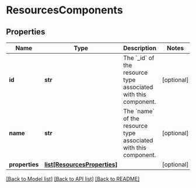 # ResourcesComponents

## Properties
Name | Type | Description | Notes
------------ | ------------- | ------------- | -------------
**id** | **str** | The &#x60;_id&#x60; of the resource type associated with this component. | [optional] 
**name** | **str** | The &#x60;name&#x60; of the resource type associated with this component. | [optional] 
**properties** | [**list[ResourcesProperties]**](ResourcesProperties.md) |  | [optional] 

[[Back to Model list]](../README.md#documentation-for-models) [[Back to API list]](../README.md#documentation-for-api-endpoints) [[Back to README]](../README.md)

